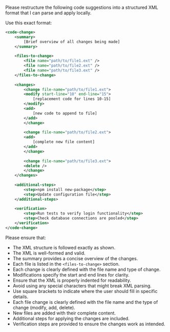 Please restructure the following code suggestions into a structured XML format that I can parse and apply locally.

Use this exact format:

```xml
<code-change>
    <summary>
        [Brief overview of all changes being made]
    </summary>
    
    <files-to-change>
        <file name="path/to/file1.ext" />
        <file name="path/to/file2.ext" />
        <file name="path/to/file3.ext" />
    </files-to-change>
    
    <changes>
        <change file-name="path/to/file1.ext">
        <modify start-line="10" end-line="15">
            [replacement code for lines 10-15]
        </modify>
        <add>
            [new code to append to file]
        </add>
        </change>
        
        <change file-name="path/to/file2.ext">
        <add>
            [complete new file content]
        </add>
        </change>
        
        <change file-name="path/to/file3.ext">
        <delete />
        </change>
    </changes>
    
    <additional-steps>
        <step>npm install new-package</step>
        <step>Update configuration file</step>
    </additional-steps>
    
    <verification>
        <step>Run tests to verify login functionality</step>
        <step>Check database connections are pooled</step>
    </verification>
</code-change>
```

Please ensure that:
- The XML structure is followed exactly as shown.
- The XML is well-formed and valid.
- The summary provides a concise overview of the changes.
- Each file is listed in the `<files-to-change>` section.
- Each change is clearly defined with the file name and type of change.
- Modifications specify the start and end lines for clarity.
- Ensure that the XML is properly indented for readability.
- Avoid using any special characters that might break XML parsing.
- Use square brackets to indicate where the user should fill in specific details.
- Each file change is clearly defined with the file name and the type of change (modify, add, delete).
- New files are added with their complete content.
- Additional steps for applying the changes are included.
- Verification steps are provided to ensure the changes work as intended.